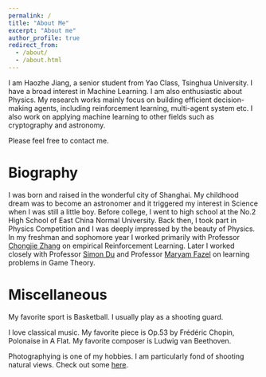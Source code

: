 ```yaml
---
permalink: /
title: "About Me"
excerpt: "About me"
author_profile: true
redirect_from: 
  - /about/
  - /about.html
---
```


I am Haozhe Jiang, a senior student from Yao Class, Tsinghua University. I have a broad interest in Machine Learning. I am also enthusiastic about Physics. My research works mainly focus on building efficient decision-making agents, including reinforcement learning, multi-agent system etc. I also work on applying machine learning to other fields such as cryptography and astronomy.

Please feel free to contact me.

Biography
======

I was born and raised in the wonderful city of Shanghai. My childhood dream was to become an astronomer and it triggered my interest in Science when I was still a little boy. Before college, I went to high school at the No.2 High School of East China Normal University. Back then, I took part in Physics Competition and I was deeply impressed by the beauty of Physics. In my freshman and sophomore year I worked primarily with Professor [Chongjie Zhang](https://engineering.wustl.edu/faculty/Chongjie-Zhang.html) on empirical Reinforcement Learning. Later I worked closely with Professor [Simon Du](https://simonshaoleidu.com) and Professor [Maryam Fazel](https://people.ece.uw.edu/fazel_maryam/) on learning problems in Game Theory.

Miscellaneous
======

My favorite sport is Basketball. I usually play as a shooting guard.

I love classical music. My favorite piece is Op.53 by Frédéric Chopin, Polonaise in A Flat. My favorite composer is Ludwig van Beethoven.

Photographying is one of my hobbies. I am particularly fond of shooting natural views. Check out some [here](https://astro-eric.github.io/photos/).
